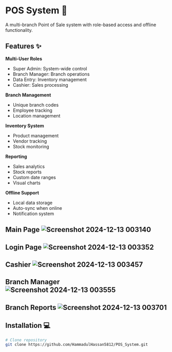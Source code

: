 # POS System 🏪

A multi-branch Point of Sale system with role-based access and offline functionality.

## Features ✨

**Multi-User Roles** 
  - Super Admin: System-wide control
  - Branch Manager: Branch operations
  - Data Entry: Inventory management
  - Cashier: Sales processing

 **Branch Management** 
  - Unique branch codes
  - Employee tracking
  - Location management

 **Inventory System** 
  - Product management
  - Vendor tracking
  - Stock monitoring

 **Reporting** 
  - Sales analytics
  - Stock reports
  - Custom date ranges
  - Visual charts

 **Offline Support** 
  - Local data storage
  - Auto-sync when online
  - Notification system



## Main  Page ![Screenshot 2024-12-13 003140](https://github.com/user-attachments/assets/2cb7bc22-85ac-41a5-ab2c-7010cdd0b571)

## Login Page ![Screenshot 2024-12-13 003352](https://github.com/user-attachments/assets/505dd917-ee6f-47ef-a022-ff3115d3f69b)

## Cashier ![Screenshot 2024-12-13 003457](https://github.com/user-attachments/assets/eb7caa57-729f-4155-a578-75a6909d4d84)

## Branch Manager ![Screenshot 2024-12-13 003555](https://github.com/user-attachments/assets/e567b73d-05a2-4671-88d0-5f2c57855994)

## Branch Reports ![Screenshot 2024-12-13 003701](https://github.com/user-attachments/assets/f735d247-5a15-4409-b2a9-d019d75e5cad)




## Installation 💻

```bash
# Clone repository
git clone https://github.com/HammadulHassan5812/POS_System.git

